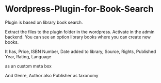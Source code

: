 # Wordpress-Plugin-for-Book-Search
Plugin is based on library book search.

Extract the files to the plugin folder in the wordpress.
Activate in the admin backend.
You can see an option library books where you can create new books.

It has,
Price, 
ISBN Number, 
Date added to library, 
Source, 
Rights, 
Published Year, 
Rating, 
Language

as an custom meta box 

And Genre, Author also Publisher as taxonomy

